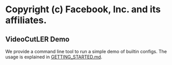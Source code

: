 # Copyright (c) Facebook, Inc. and its affiliates.
## VideoCutLER Demo

We provide a command line tool to run a simple demo of builtin configs.
The usage is explained in [GETTING_STARTED.md](../GETTING_STARTED.md).
